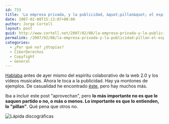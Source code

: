 ```yaml
---
id: 733
title: 'La empresa privada, y la publicidad, &quot;pillan&quot; el espí­ritu colaborativo'
date: 2007-02-08T15:13:07+00:00
author: Jorge Cortell
layout: post
guid: http://www.cortell.net/2007/02/08/la-empresa-privada-y-la-publicidad-pillan-el-espiritu-colaborativo/
permalink: /2007/02/08/la-empresa-privada-y-la-publicidad-pillan-el-espiritu-colaborativo/
categories:
  - ¿Por qué no? ¿Utopías?
  - CiberDerechos
  - Copyfight
  - General
---
```

<a target="_blank" title="post" href="http://www.cortell.net/2007/02/06/videos-musicales-derivados-colaborativos/">Hablaba</a> antes de ayer mismo del espí­ritu colaborativo de la web 2.0 y los ví­deos musicales. Ahora le toca a la publicidad. Hay ya montones de ejemplos. De casualidad he encontrado <a target="_blank" title="no temas a la nieve.com" href="http://www.notemasalanieve.com/">éste</a>, pero hay muchos más.

Iba a incluir este post "aprovechan", pero **lo más importante no es que le saquen partido o no, o más o menos. Lo importante es que lo entienden, lo "pillan"**. Qué pena que otros no.

![Lápida discográficas](http://farm1.static.flickr.com/56/127001414_c2bac93cbe.jpg?v=0 "Lápida discográficas")